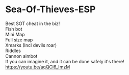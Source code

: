 # Sea-Of-Thieves-ESP
Best SOT cheat in the biz!  
Fish bot  
Mini Map  
Full size map  
Xmarks (Incl devils roar)  
Riddles  
Cannon aimbot  
If you can imagine it, and it can be done safely it's there!  
https://youtu.be/aqQCl6_ImzM

